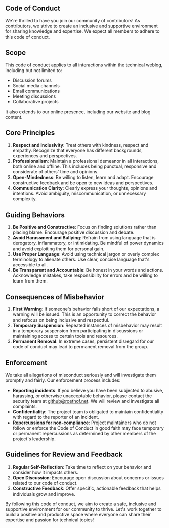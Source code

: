 ## Code of Conduct

We're thrilled to have you join our community of contributors! As contributors, we strive to create an inclusive and supportive environment for sharing knowledge and expertise. We expect all members to adhere to this code of conduct.

## Scope

This code of conduct applies to all interactions within the technical weblog, including but not limited to:

* Discussion forums
* Social media channels
* Email communications
* Meeting discussions
* Collaborative projects

It also extends to our online presence, including our website and blog content.

## Core Principles

1.  **Respect and Inclusivity**: Treat others with kindness, respect and empathy. Recognize that everyone has different backgrounds, experiences and perspectives.
2.  **Professionalism**: Maintain a professional demeanor in all interactions, both online and offline. This includes being punctual, responsive and considerate of others' time and opinions.
3.  **Open-Mindedness**: Be willing to listen, learn and adapt. Encourage constructive feedback and be open to new ideas and perspectives.
4.  **Communication Clarity**: Clearly express your thoughts, opinions and intentions. Avoid ambiguity, miscommunication, or unnecessary complexity.

## Guiding Behaviors

1.  **Be Positive and Constructive**: Focus on finding solutions rather than placing blame. Encourage positive discussion and debate.
2.  **Avoid Harassment and Bullying**: Refrain from using language that is derogatory, inflammatory, or intimidating. Be mindful of power dynamics and avoid exploiting them for personal gain.
3.  **Use Proper Language**: Avoid using technical jargon or overly complex terminology to alienate others. Use clear, concise language that's accessible to all.
4.  **Be Transparent and Accountable**: Be honest in your words and actions. Acknowledge mistakes, take responsibility for errors and be willing to learn from them.

## Consequences of Misbehavior

1.  **First Warning**: If someone's behavior falls short of our expectations, a warning will be issued. This is an opportunity to correct the behavior and refocus on being inclusive and respectful.
2.  **Temporary Suspension**: Repeated instances of misbehavior may result in a temporary suspension from participating in discussions or maintaining access to certain tools and resources.
3.  **Permanent Removal**: In extreme cases, persistent disregard for our code of conduct may lead to permanent removal from the group.

## Enforcement

We take all allegations of misconduct seriously and will investigate them promptly and fairly. Our enforcement process includes:

* **Reporting incidents**: If you believe you have been subjected to abusive, harassing, or otherwise unacceptable behavior, please contact the security team at github@roethof.net. We will review and investigate all complaints.
* **Confidentiality**: The project team is obligated to maintain confidentiality with regard to the reporter of an incident.
* **Repercussions for non-compliance**: Project maintainers who do not follow or enforce the Code of Conduct in good faith may face temporary or permanent repercussions as determined by other members of the project's leadership.

## Guidelines for Review and Feedback

1.  **Regular Self-Reflection**: Take time to reflect on your behavior and consider how it impacts others.
2.  **Open Discussion**: Encourage open discussion about concerns or issues related to our code of conduct.
3.  **Constructive Feedback**: Offer specific, actionable feedback that helps individuals grow and improve.

By following this code of conduct, we aim to create a safe, inclusive and supportive environment for our community to thrive. Let's work together to build a positive and productive space where everyone can share their expertise and passion for technical topics!
